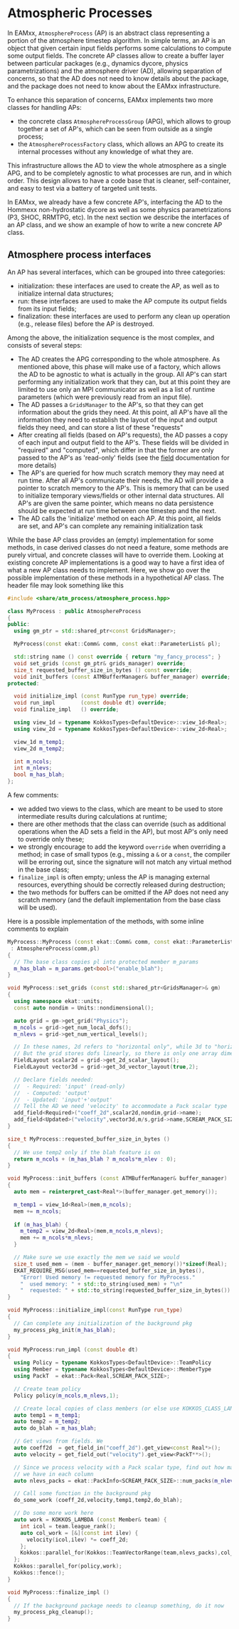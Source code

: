 # Atmospheric Processes

In EAMxx, `AtmosphereProcess` (AP) is an abstract class representing a portion
of the atmosphere timestep algorithm. In simple terms, an AP is an object that
given certain input fields performs some calculations to compute some output
fields. The concrete AP classes allow to create a buffer layer between
particular packages (e.g., dynamics dycore, physics parametrizations) and the
atmosphere driver (AD), allowing separation of concerns, so that the AD does
not need to know details about the package, and the package does not need to
know about the EAMxx infrastructure.

To enhance this separation of concerns, EAMxx implements two more classes for
handling APs:

- the concrete class `AtmosphereProcessGroup` (APG), which allows to group
  together a set of AP's, which can be seen from outside as a single process;
- the `AtmosphereProcessFactory` class, which allows an APG to create its
  internal processes without any knowledge of what they are.

This infrastructure allows the AD to view the whole atmosphere as a single APG,
and to be completely agnostic to what processes are run, and in which order.
This design allows to have a code base that is cleaner, self-container, and
easy to test via a battery of targeted unit tests.

In EAMxx, we already have a few concrete AP's, interfacing the AD to the
Hommexx non-hydrostatic dycore as well as some physics parametrizations (P3,
SHOC, RRMTPG, etc). In the next section we describe the interfaces of an AP
class, and we show an example of how to write a new concrete AP class.

## Atmosphere process interfaces

An AP has several interfaces, which can be grouped into three categories:

- initialization: these interfaces are used to create the AP, as well as to
  initialize internal data structures;
- run: these interfaces are used to make the AP compute its output fields from
  its input fields;
- finalization: these interfaces are used to perform any clean up operation
  (e.g., release files) before the AP is destroyed.

Among the above, the initialization sequence is the most complex, and consists
of several steps:

- The AD creates the APG corresponding to the whole atmosphere. As mentioned
  above, this phase will make use of a factory, which allows the AD to be
  agnostic to what is actually in the group. All AP's can start performing any
  initialization work that they can, but at this point they are limited to use
  only an MPI communicator as well as a list of runtime parameters (which were
  previously read from an input file).
- The AD passes a `GridsManager` to the AP's, so that they can get information
  about the grids they need. At this point, all AP's have all the information
  they need to establish the layout of the input and output fields they need,
  and can store a list of these "requests"
- After creating all fields (based on AP's requests), the AD passes a copy of
  each input and output field to the AP's. These fields will be divided in
  "required" and "computed", which differ in that the former are only passed
  to the AP's as 'read-only' fields (see the [field](field.md)
  documentation for more details)
- The AP's are queried for how much scratch memory they may need at run time.
  After all AP's communicate their needs, the AD will provide a pointer to
  scratch memory to the AP's. This is memory that can be used to initialize
  temporary views/fields or other internal data structures. All AP's are given
  the same pointer, which means no data persistence should be expected at run
  time between one timestep and the next.
- The AD calls the 'initialize' method on each AP. At this point, all fields
  are set, and AP's can complete any remaining initialization task

While the base AP class provides an (empty) implementation for some methods, in
case derived classes do not need a feature, some methods are purely virtual,
and concrete classes will have to override them. Looking at existing concrete
AP implementations is a good way to have a first idea of what a new AP class
needs to implement. Here, we show go over the possible implementation of these
methods in a hypothetical AP class. The header file may look something like
this

```c++
#include <share/atm_process/atmosphere_process.hpp>

class MyProcess : public AtmosphereProcess
{
public:
  using gm_ptr = std::shared_ptr<const GridsManager>;

  MyProcess(const ekat::Comm& comm, const ekat::ParameterList& pl);

  std::string name () const override { return "my_fancy_process"; }
  void set_grids (const gm_ptr& grids_manager) override;
  size_t requested_buffer_size_in_bytes () const override;
  void init_buffers (const ATMBufferManager& buffer_manager) override;
protected:

  void initialize_impl (const RunType run_type) override;
  void run_impl        (const double dt) override;
  void finalize_impl   () override;

  using view_1d = typename KokkosTypes<DefaultDevice>::view_1d<Real>;
  using view_2d = typename KokkosTypes<DefaultDevice>::view_2d<Real>;

  view_1d m_temp1;
  view_2d m_temp2;

  int m_ncols;
  int m_nlevs;
  bool m_has_blah;
};
```

A few comments:

- we added two views to the class, which are meant to be used to store
  intermediate results during calculations at runtime;
- there are other methods that the class can override (such as additional
  operations when the AD sets a field in the AP), but most AP's only need to
  override only these;
- we strongly encourage to add the keyword `override` when overriding a method;
  in case of small typos (e.g., missing a `&` or a `const`, the compiler will
  be erroring out, since the signature will not match any virtual method in the
  base class;
- `finalize_impl` is often empty; unless the AP is managing external resources,
  everything should be correctly released during destruction;
- the two methods for buffers can be omitted if the AP does not need any
  scratch memory (and the default implementation from the base class will be
  used).

Here is a possible implementation of the methods, with some inline comments to
explain

```c++
MyProcess::MyProcess (const ekat::Comm& comm, const ekat::ParameterList& pl)
 : AtmosphereProcess(comm,pl)
{
  // The base class copies pl into protected member m_params
  m_has_blah = m_params.get<bool>("enable_blah");
}

void MyProcess::set_grids (const std::shared_ptr<GridsManager>& gm)
{
  using namespace ekat::units;
  const auto nondim = Units::nondimensional();

  auto grid = gm->get_grid("Physics");
  m_ncols = grid->get_num_local_dofs();
  m_nlevs = grid->get_num_vertical_levels();

  // In these names, 2d refers to "horizontal only", while 3d to "horiz+vert".
  // But the grid stores dofs linearly, so there is only one array dimension
  FieldLayout scalar2d = grid->get_2d_scalar_layout();
  FieldLayout vector3d = grid->get_3d_vector_layout(true,2);

  // Declare fields needed:
  //  - Required: 'input' (read-only)
  //  - Computed: 'output'
  //  - Updated: 'input'+'output'
  // Tell the AD we need 'velocity' to accommodate a Pack scalar type
  add_field<Required>("coeff_2d",scalar2d,nondim,grid->name);
  add_field<Updated>("velocity",vector3d,m/s,grid->name,SCREAM_PACK_SIZE);
}

size_t MyProcess::requested_buffer_size_in_bytes ()
{
  // We use temp2 only if the blah feature is on
  return m_ncols + (m_has_blah ? m_ncols*m_nlev : 0);
}

void MyProcess::init_buffers (const ATMBufferManager& buffer_manager)
{
  auto mem = reinterpret_cast<Real*>(buffer_manager.get_memory());

  m_temp1 = view_1d<Real>(mem,m_ncols);
  mem += m_ncols;
  
  if (m_has_blah) {
    m_temp2 = view_2d<Real>(mem,m_ncols,m_nlevs);
    mem += m_ncols*m_nlevs;
  }

  // Make sure we use exactly the mem we said we would
  size_t used_mem = (mem - buffer_manager.get_memory())*sizeof(Real);
  EKAT_REQUIRE_MSG(used_mem==requested_buffer_size_in_bytes(),
    "Error! Used memory != requested memory for MyProcess."
    "  used memory: " + std::to_string(used_mem) + "\n"
    "  requested: " + std::to_string(requested_buffer_size_in_bytes()) + "\n");
}

void MyProcess::initialize_impl(const RunType run_type)
{
  // Can complete any initialization of the background pkg
  my_process_pkg_init(m_has_blah);
}

void MyProcess:run_impl (const double dt)
{
  using Policy = typename KokkosTypes<DefaultDevice>::TeamPolicy
  using Member = typename KokkosTypes<DefaultDevice>::MemberType
  using PackT  = ekat::Pack<Real,SCREAM_PACK_SIZE>;

  // Create team policy
  Policy policy(m_ncols,m_nlevs,1);

  // Create local copies of class members (or else use KOKKOS_CLASS_LAMBDA)
  auto temp1 = m_temp1;
  auto temp2 = m_temp2;
  auto do_blah = m_has_blah;

  // Get views from fields. We 
  auto coeff2d  = get_field_in("coeff_2d").get_view<const Real*>();
  auto velocity = get_field_out("velocity").get_view<PackT**>();

  // Since we process velocity with a Pack scalar type, find out how many packs
  // we have in each column
  auto nlevs_packs = ekat::PackInfo<SCREAM_PACK_SIZE>::num_packs(m_nlevs);

  // Call some function in the background pkg
  do_some_work (coeff_2d,velocity,temp1,temp2,do_blah);

  // Do some more work here
  auto work = KOKKOS_LAMBDA (const Member& team) {
    int icol = team.league_rank();
    auto col_work = [&](const int ilev) {
      velocity(icol,ilev) *= coeff_2d;
    };
    Kokkos::parallel_for(Kokkos::TeamVectorRange(team,nlevs_packs),col_work);
  };
  Kokkos::parallel_for(policy,work);
  Kokkos::fence();
}

void MyProcess::finalize_impl ()
{
  // If the background package needs to cleanup something, do it now
  my_process_pkg_cleanup();
}
```
